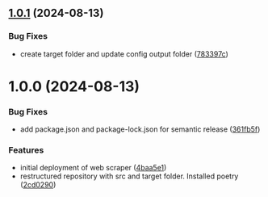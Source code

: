 ## [1.0.1](https://github.com/aaronginder/web-scrape-football-data/compare/v1.0.0...v1.0.1) (2024-08-13)


### Bug Fixes

* create target folder and update config output folder ([783397c](https://github.com/aaronginder/web-scrape-football-data/commit/783397c52558224e544b24394341a6223de3b493))

# 1.0.0 (2024-08-13)


### Bug Fixes

* add package.json and package-lock.json for semantic release ([361fb5f](https://github.com/aaronginder/web-scrape-football-data/commit/361fb5f62526717d0dc14905803a6df604dbdf69))


### Features

* initial deployment of web scraper ([4baa5e1](https://github.com/aaronginder/web-scrape-football-data/commit/4baa5e11bd017dee542f4e065fe60f3a02296e38))
* restructured repository with src and target folder. Installed poetry ([2cd0290](https://github.com/aaronginder/web-scrape-football-data/commit/2cd029000f5ed9bad7db80640bdea37b409d56ba))
